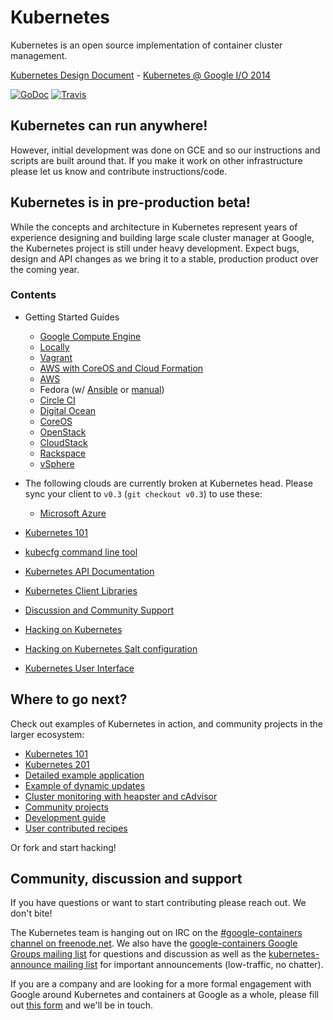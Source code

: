 # Kubernetes
Kubernetes is an open source implementation of container cluster management.

[Kubernetes Design Document](DESIGN.md) - [Kubernetes @ Google I/O 2014](http://youtu.be/tsk0pWf4ipw)

[![GoDoc](https://godoc.org/github.com/GoogleCloudPlatform/kubernetes?status.png)](https://godoc.org/github.com/GoogleCloudPlatform/kubernetes)
[![Travis](https://travis-ci.org/GoogleCloudPlatform/kubernetes.svg?branch=master)](https://travis-ci.org/GoogleCloudPlatform/kubernetes)


## Kubernetes can run anywhere!
However, initial development was done on GCE and so our instructions and scripts are built around that.  If you make it work on other infrastructure please let us know and contribute instructions/code.

## Kubernetes is in pre-production beta!
While the concepts and architecture in Kubernetes represent years of experience designing and building large scale cluster manager at Google, the Kubernetes project is still under heavy development.  Expect bugs, design and API changes as we bring it to a stable, production product over the coming year.

### Contents
* Getting Started Guides
  * [Google Compute Engine](docs/getting-started-guides/gce.md)
  * [Locally](docs/getting-started-guides/locally.md)
  * [Vagrant](docs/getting-started-guides/vagrant.md)
  * [AWS with CoreOS and Cloud Formation](docs/getting-started-guides/aws-coreos.md)
  * [AWS](docs/getting-started-guides/aws.md)
  * Fedora (w/ [Ansible](docs/getting-started-guides/fedora/fedora_ansible_config.md) or [manual](docs/getting-started-guides/fedora/fedora_manual_config.md))
  * [Circle CI](https://circleci.com/docs/docker#google-compute-engine-and-kubernetes)
  * [Digital Ocean](https://github.com/bketelsen/coreos-kubernetes-digitalocean)
  * [CoreOS](docs/getting-started-guides/coreos.md)
  * [OpenStack](https://developer.rackspace.com/blog/running-coreos-and-kubernetes/)
  * [CloudStack](docs/getting-started-guides/cloudstack.md)
  * [Rackspace](docs/getting-started-guides/rackspace.md)
  * [vSphere](docs/getting-started-guides/vsphere.md)

* The following clouds are currently broken at Kubernetes head.  Please sync your client to `v0.3` (`git checkout v0.3`) to use these:
  * [Microsoft Azure](docs/getting-started-guides/azure.md)

* [Kubernetes 101](https://github.com/GoogleCloudPlatform/kubernetes/tree/master/examples/walkthrough)
* [kubecfg command line tool](https://github.com/GoogleCloudPlatform/kubernetes/blob/master/docs/cli.md)
* [Kubernetes API Documentation](http://cdn.rawgit.com/GoogleCloudPlatform/kubernetes/31a0daae3627c91bc96e1f02a6344cd76e294791/api/kubernetes.html)
* [Kubernetes Client Libraries](docs/client-libraries.md)
* [Discussion and Community Support](#community-discussion-and-support)
* [Hacking on Kubernetes](CONTRIBUTING.md)
* [Hacking on Kubernetes Salt configuration](docs/salt.md)
* [Kubernetes User Interface](docs/ux.md)

## Where to go next?

Check out examples of Kubernetes in action, and community projects in the larger ecosystem:

* [Kubernetes 101](examples/walkthrough/README.md)
* [Kubernetes 201](examples/walkthrough/k8s201.md)
* [Detailed example application](examples/guestbook/README.md)
* [Example of dynamic updates](examples/update-demo/README.md)
* [Cluster monitoring with heapster and cAdvisor](https://github.com/GoogleCloudPlatform/heapster)
* [Community projects](https://github.com/GoogleCloudPlatform/kubernetes/wiki/Kubernetes-Community)
* [Development guide](docs/devel/development.md)
* [User contributed recipes](contrib/recipes)

Or fork and start hacking!

## Community, discussion and support

If you have questions or want to start contributing please reach out.  We don't bite!

The Kubernetes team is hanging out on IRC on the [#google-containers channel on freenode.net](http://webchat.freenode.net/?channels=google-containers).  We also have the [google-containers Google Groups mailing list](https://groups.google.com/forum/#!forum/google-containers) for questions and discussion as well as the [kubernetes-announce mailing list](https://groups.google.com/forum/#!forum/kubernetes-announce) for important announcements (low-traffic, no chatter).

If you are a company and are looking for a more formal engagement with Google around Kubernetes and containers at Google as a whole, please fill out [this form](https://docs.google.com/a/google.com/forms/d/1_RfwC8LZU4CKe4vKq32x5xpEJI5QZ-j0ShGmZVv9cm4/viewform) and we'll be in touch.
